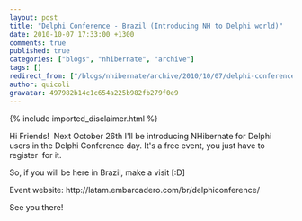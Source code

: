 ```yaml
---
layout: post
title: "Delphi Conference - Brazil (Introducing NH to Delphi world)"
date: 2010-10-07 17:33:00 +1300
comments: true
published: true
categories: ["blogs", "nhibernate", "archive"]
tags: []
redirect_from: ["/blogs/nhibernate/archive/2010/10/07/delphi-conference-brazil-introducing-nh-to-delphi-world.aspx/", "/blogs/nhibernate/archive/2010/10/07/delphi-conference-brazil-introducing-nh-to-delphi-world.html"]
author: quicoli
gravatar: 497982b14c1c654a225b982fb279f0e9
---
```

{% include imported_disclaimer.html %}
<p>Hi Friends!&nbsp; Next October 26th I'll be introducing NHibernate for Delphi users in the Delphi Conference day. It's a free event, you just have to register&nbsp; for it. </p>
<p>So, if you will be here in Brazil, make a visit [:D]</p>
<p>Event website: http://latam.embarcadero.com/br/delphiconference/</p>
<p>See you there!</p>
